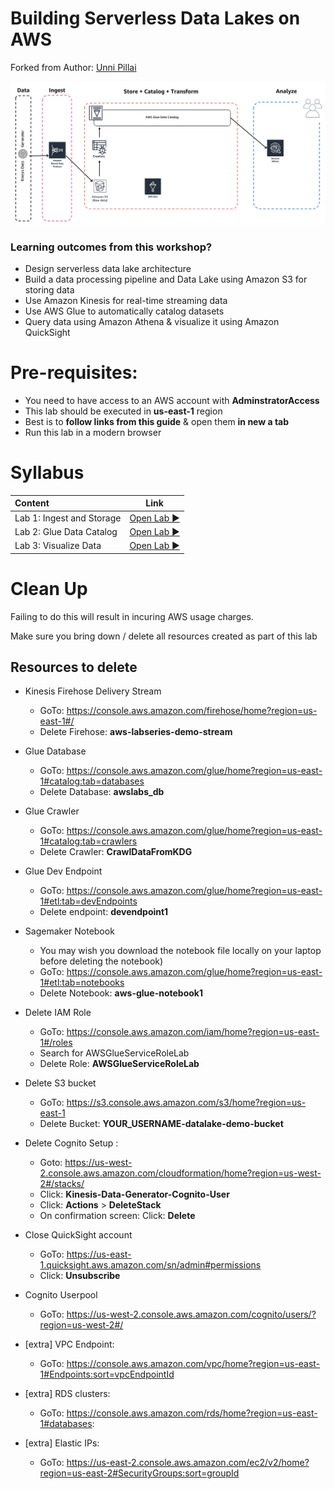 # Building Serverless Data Lakes on AWS
Forked from Author: [Unni Pillai](github.com/unnipillai/techfest-building-serverless-datalake-on-aws) 

![Architecture Diagram](./img/analytics-architecture-diagram.png)

### Learning outcomes from this workshop?
* Design serverless data lake architecture
* Build a data processing pipeline and Data Lake using Amazon S3 for storing data
* Use Amazon Kinesis for real-time streaming data
* Use AWS Glue to automatically catalog datasets
* Query data using Amazon Athena & visualize it using Amazon QuickSight

# Pre-requisites:  
* You need to have access to an AWS account with **AdminstratorAccess**
* This lab should be executed in **us-east-1** region
* Best is to **follow links from this  guide** & open them **in new a tab**
* Run this lab in a modern browser

# Syllabus

|Content| Link|
|:-----|:--:|
|Lab 1: Ingest and Storage |[Open Lab :arrow_forward:](./lab1)|
|Lab 2: Glue Data Catalog |[Open Lab :arrow_forward:](./lab2)|
|Lab 3: Visualize Data |[Open Lab :arrow_forward:](./lab5)|

# Clean Up

Failing to do this will result in incuring AWS usage charges.

Make sure you bring down / delete all resources created as part of this lab

## Resources to delete
* Kinesis Firehose Delivery Stream
	* GoTo: https://console.aws.amazon.com/firehose/home?region=us-east-1#/
	* Delete Firehose:  **aws-labseries-demo-stream**
* Glue Database
	* GoTo: https://console.aws.amazon.com/glue/home?region=us-east-1#catalog:tab=databases
	* Delete Database: **awslabs_db**
* Glue Crawler
	* GoTo: https://console.aws.amazon.com/glue/home?region=us-east-1#catalog:tab=crawlers
	* Delete Crawler: **CrawlDataFromKDG**
* Glue Dev Endpoint
	* GoTo: https://console.aws.amazon.com/glue/home?region=us-east-1#etl:tab=devEndpoints
	* Delete endpoint: **devendpoint1**
* Sagemaker Notebook
	* You may wish you download the notebook file locally on your laptop before deleting the notebook)
	* GoTo: https://console.aws.amazon.com/glue/home?region=us-east-1#etl:tab=notebooks
	* Delete Notebook: **aws-glue-notebook1**
* Delete IAM Role
	* GoTo: https://console.aws.amazon.com/iam/home?region=us-east-1#/roles
	* Search for AWSGlueServiceRoleLab
	* Delete Role: **AWSGlueServiceRoleLab**
* Delete S3 bucket
	* GoTo: https://s3.console.aws.amazon.com/s3/home?region=us-east-1
	* Delete Bucket: **YOUR_USERNAME-datalake-demo-bucket**
* Delete Cognito Setup :
	* Goto: https://us-west-2.console.aws.amazon.com/cloudformation/home?region=us-west-2#/stacks/
	* Click: **Kinesis-Data-Generator-Cognito-User**
	* Click: **Actions** > **DeleteStack**
	* On confirmation screen: Click: **Delete**
* Close QuickSight account
	* GoTo: https://us-east-1.quicksight.aws.amazon.com/sn/admin#permissions
	* Click: **Unsubscribe**
* Cognito Userpool
	* GoTo: https://us-west-2.console.aws.amazon.com/cognito/users/?region=us-west-2#/

* [extra] VPC Endpoint: 
	* GoTo: https://console.aws.amazon.com/vpc/home?region=us-east-1#Endpoints:sort=vpcEndpointId

* [extra] RDS clusters: 
	* GoTo: https://console.aws.amazon.com/rds/home?region=us-east-1#databases:
	
* [extra] Elastic IPs: 
	* GoTo: https://us-east-2.console.aws.amazon.com/ec2/v2/home?region=us-east-2#SecurityGroups:sort=groupId
	
